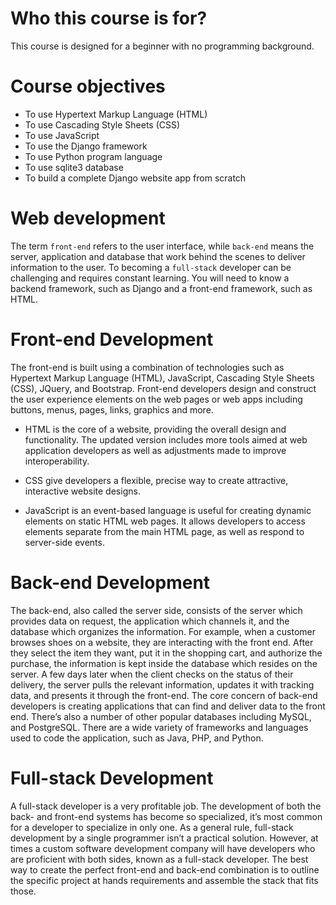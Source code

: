 # Who this course is for?

This course is designed for a beginner with no programming background.

# Course objectives

+ To use Hypertext Markup Language (HTML)
+ To use Cascading Style Sheets (CSS) 
+ To use JavaScript
+ To use the Django framework
+ To use Python program language
+ To use sqlite3 database
+ To build a complete Django website app from scratch

# Web development

The term ```front-end``` refers to the user interface, while ```back-end``` means the server, application and database that work behind the scenes to deliver information to the user. To becoming a ```full-stack``` developer can be challenging and requires constant learning. You will need to know a backend framework, such as Django and a front-end framework, such as HTML.

# Front-end Development

The front-end is built using a combination of technologies such as Hypertext Markup Language (HTML), JavaScript, Cascading Style Sheets (CSS), JQuery, and Bootstrap. Front-end developers design and construct the user experience elements on the web pages or web apps including buttons, menus, pages, links, graphics and more.

+ HTML is the core of a website, providing the overall design and functionality. The updated version includes more tools aimed at web application developers as well as adjustments made to improve interoperability.

+ CSS give developers a flexible, precise way to create attractive, interactive website designs.

+ JavaScript is an event-based language is useful for creating dynamic elements on static HTML web pages. It allows developers to access elements separate from the main HTML page, as well as respond to server-side events.

# Back-end Development

The back-end, also called the server side, consists of the server which provides data on request, the application which channels it, and the database which organizes the information. For example, when a customer browses shoes on a website, they are interacting with the front end. After they select the item they want, put it in the shopping cart, and authorize the purchase, the information is kept inside the database which resides on the server. A few days later when the client checks on the status of their delivery, the server pulls the relevant information, updates it with tracking data, and presents it through the front-end. The core concern of back-end developers is creating applications that can find and deliver data to the front end. There’s also a number of other popular databases including MySQL, and PostgreSQL. There are a wide variety of frameworks and languages used to code the application, such as Java, PHP, and Python.

# Full-stack Development

A full-stack developer is a very profitable job. The development of both the back- and front-end systems has become so specialized, it’s most common for a developer to specialize in only one. As a general rule, full-stack development by a single programmer isn’t a practical solution. However, at times a custom software development company will have developers who are proficient with both sides, known as a full-stack developer. The best way to create the perfect front-end and back-end combination is to outline the specific project at hands requirements and assemble the stack that fits those.